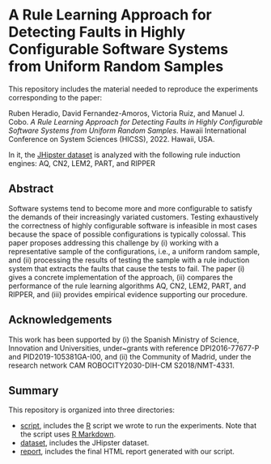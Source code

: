 # A Rule Learning Approach for Detecting Faults in Highly Configurable Software Systems from Uniform Random Samples

This repository includes the material needed to reproduce the experiments corresponding to the paper:

Ruben Heradio, David Fernandez-Amoros, Victoria Ruiz, and Manuel J. Cobo. *A Rule Learning Approach for Detecting Faults in Highly Configurable Software Systems from Uniform Random Samples*. Hawaii International Conference on System Sciences (HICSS), 2022. Hawaii, USA.

In it, the [JHipster dataset](https://github.com/xdevroey/jhipster-dataset) is analyzed with the following rule induction engines: AQ, CN2, LEM2, PART, and RIPPER

## Abstract

Software systems tend to become more and more configurable to satisfy the demands of their increasingly variated customers. Testing exhaustively the correctness of highly configurable software is infeasible in most cases because the space of possible configurations is typically colossal. This paper proposes addressing this challenge by (i) working with a representative sample of the configurations, i.e., a uniform random sample, and (ii) processing the results of testing the sample with a rule induction system that extracts the faults that cause the tests to fail. The paper (i) gives a concrete implementation of the approach, (ii) compares the performance of the rule learning algorithms AQ, CN2, LEM2, PART, and RIPPER, and (iii) provides empirical evidence supporting our procedure.

## Acknowledgements

This work has been supported by (i) the Spanish Ministry of Science, Innovation and Universities, under~grants with reference DPI2016-77677-P and PID2019-105381GA-I00, and (ii) the Community of Madrid, under the research network CAM ROBOCITY2030-DIH-CM S2018/NMT-4331.

## Summary

This repository is organized into three directories:

* [script](https://github.com/rheradio/sat_sampling/tree/master/scripts), includes the [R](https://cran.r-project.org/) script we wrote to run the experiments. Note that the script uses [R Markdown](https://rmarkdown.rstudio.com/).
* [dataset](https://github.com/rheradio/sat_sampling/tree/master/experimental_results), includes the JHipster dataset.
* [report](), includes the final HTML report generated with our script.

 
